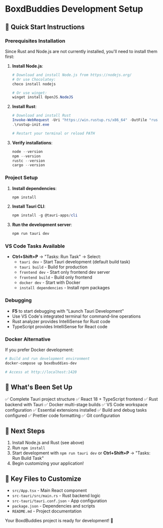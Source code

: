 # BoxdBuddies Development Setup

## 🎯 Quick Start Instructions

### Prerequisites Installation

Since Rust and Node.js are not currently installed, you'll need to install them first:

1. **Install Node.js**:
   ```powershell
   # Download and install Node.js from https://nodejs.org/
   # Or use Chocolatey:
   choco install nodejs
   
   # Or use winget:
   winget install OpenJS.NodeJS
   ```

2. **Install Rust**:
   ```powershell
   # Download and install Rust
   Invoke-WebRequest -Uri "https://win.rustup.rs/x86_64" -OutFile "rustup-init.exe"
   .\rustup-init.exe
   
   # Restart your terminal or reload PATH
   ```

3. **Verify installations**:
   ```powershell
   node --version
   npm --version
   rustc --version
   cargo --version
   ```

### Project Setup

1. **Install dependencies**:
   ```powershell
   npm install
   ```

2. **Install Tauri CLI**:
   ```powershell
   npm install -g @tauri-apps/cli
   ```

3. **Run the development server**:
   ```powershell
   npm run tauri dev
   ```

### VS Code Tasks Available

- **Ctrl+Shift+P** → "Tasks: Run Task" → Select:
  - `tauri dev` - Start Tauri development (default build task)
  - `tauri build` - Build for production
  - `frontend dev` - Start only frontend dev server
  - `frontend build` - Build only frontend
  - `docker dev` - Start with Docker
  - `install dependencies` - Install npm packages

### Debugging

- **F5** to start debugging with "Launch Tauri Development"
- Use VS Code's integrated terminal for command-line operations
- Rust analyzer provides IntelliSense for Rust code
- TypeScript provides IntelliSense for React code

### Docker Alternative

If you prefer Docker development:

```powershell
# Build and run development environment
docker-compose up boxdbuddies-dev

# Access at http://localhost:1420
```

## 🔧 What's Been Set Up

✅ Complete Tauri project structure
✅ React 18 + TypeScript frontend
✅ Rust backend with Tauri
✅ Docker multi-stage builds
✅ VS Code workspace configuration
✅ Essential extensions installed
✅ Build and debug tasks configured
✅ Prettier code formatting
✅ Git configuration

## 🚀 Next Steps

1. Install Node.js and Rust (see above)
2. Run `npm install`
3. Start development with `npm run tauri dev` or **Ctrl+Shift+P** → "Tasks: Run Build Task"
4. Begin customizing your application!

## 📁 Key Files to Customize

- `src/App.tsx` - Main React component
- `src-tauri/src/main.rs` - Rust backend logic
- `src-tauri/tauri.conf.json` - App configuration
- `package.json` - Dependencies and scripts
- `README.md` - Project documentation

Your BoxdBuddies project is ready for development! 🎉
